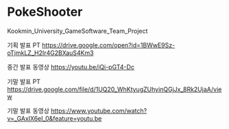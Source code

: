 # PokeShooter
Kookmin_University_GameSoftware_Team_Project


기획 발표 PT
https://drive.google.com/open?id=1BWwE9Sz-oTjmkLZ_H2Ir4G2BXauS4Km3

중간 발표 동영상
https://youtu.be/iQi-pGT4-Dc

기말 발표 PT
https://drive.google.com/file/d/1UQ20_WhKtyugZUhyinQGjJx_8Rk2UjaA/view

기말 발표 동영상
https://www.youtube.com/watch?v=_GAxIX6eI_0&feature=youtu.be
